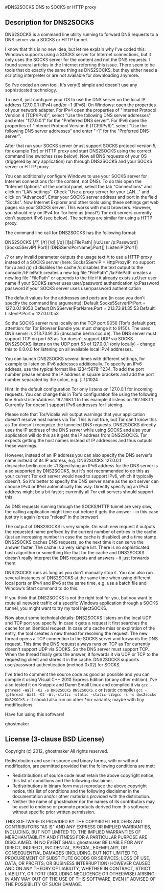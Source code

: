 #DNS2SOCKS
DNS to SOCKS or HTTP proxy

Description for DNS2SOCKS
-------------------------

DNS2SOCKS is a command line utility running to forward DNS requests to a
DNS server via a SOCKS or HTTP tunnel.

I know that this is no new idea, but let me explain why I've coded this:
Windows supports using a SOCKS server for Internet connections, but it
only uses the SOCKS server for the content and not the DNS requests. I
found several articles in the Internet referring this issue. There seem
to be tools that do exactly the same thing as DNS2SOCKS, but they either
need a scripting interpreter or are not available for downloading anymore.

So I've coded an own tool. It's very(!) simple and doesn't use any
sophisticated technology.

To use it, just configure your OS to use the DNS server on the local
IP address 127.0.0.1 (IPv4) and/or ::1 (IPv6). On Windows: open the
properties of your network adapter. For IPv4 open the properties of
"Internet Protocol Version 4 (TCP/IPv4)", select "Use the following DNS
server addresses" and enter "127.0.0.1" for the "Preferred DNS server".
For IPv6 open the properties of "Internet Protocol Version 6
(TCP/IPv6)", select "Use the following DNS server addresses" and enter
"::1" for the "Preferred DNS server".

After that run your SOCKS server (must support SOCKS protocol version 5,
for example Tor) or HTTP proxy and start DNS2SOCKS using the correct
command line switches (see below). Now all DNS requests of your OS
(triggered by any application) run through DNS2SOCKS and your SOCKS
server or HTTP proxy.

You can additionally configure Windows to use your SOCKS server for
Internet connections (for the content, not DNS). To do this open the
"Internet Options" of the control panel, select the tab "Connections" and
click on "LAN settings". Check "Use a proxy server for your LAN..." and
click on "Advanced". Enter your SOCKS server address and port in the field
"Socks". Now Internet Explorer and other tools using these settings get
web pages via your SOCKS server. This works with most browsers. However,
you should rely on IPv4 for Tor here as (most?) Tor exit servers currently
don't support IPv6 (see below).
The settings are similar for using a HTTP proxy.

The command line call for DNS2SOCKS has the following format:

DNS2SOCKS [/?] [/t] [/d] [/q] [l[a]:FilePath] [/u:User /p:Password]
          [Socks5ServIP[:Port]] [DNSServIPorName[:Port]] [ListenIP[:Port]]

/?            or any invalid parameter outputs the usage text
/t            to use a HTTP proxy instead of a SOCKS server
              (here: Socks5ServIP = HttpProxyIP, no support for /u and /p)
/d            disables the cache
/q            disables the text output to the console
/l:FilePath   creates a new log file "FilePath"
/la:FilePath  creates a new log file "FilePath" or appends to the file if
              it already exists
/u:User       user name if your SOCKS server uses user/password
              authentication
/p:Password   password if your SOCKS server uses user/password
              authentication

The default values for the addresses and ports are (in case you don't
specify the command line arguments):
Default Socks5ServerIP:Port = 127.0.0.1:9050
Default DNSServerIPorName:Port = 213.73.91.35:53
Default ListenIP:Port = 127.0.0.1:53

So the SOCKS server runs locally on the TCP port 9050 (Tor's default port;
attention: for Tor Browser Bundle you must change it to 9150). The used
DNS server is 213.73.91.35 (dnscache.berlin.ccc.de). The DNS server must
support TCP on port 53 as Tor doesn't support UDP via SOCKS. DNS2SOCKS
listens on the UDP port 53 of 127.0.0.1 (only locally) - change this to
0.0.0.0 for listening on all available local IPv4 addresses.

You can launch DNS2SOCKS several times with different settings, for
example to listen on IPv6 addresses additionally. To specify an IPv6
address, use the typical format like 1234:5678::1234. To add the port
number please embed the IP address in square brackets and add the port
number separated by the colon, e.g. [::1]:1024

Hint: In the default configuration Tor only listens on 127.0.0.1 for
incoming requests. You can change this in Tor's configuration file using
the following line
SocksListenAddress 192.168.1.1
In this example it listens on 192.168.1.1
Currently Tor doesn't support IPv6 addresses for listening.

Please note that Tor/Vidalia will output warnings that your application
doesn't resolve host names via Tor. This is not true, but Tor can't know
this as Tor doesn't recognize the tunneled DNS requests. DNS2SOCKS
directly uses the IP address of the DNS server while using SOCKS and also
your application will do this as it gets the IP address from DNS2SOCKS.
Tor expects getting the host names instead of IP addresses and thus
outputs these warnings.

However, instead of an IP address you can also specify the DNS server's
name instead of its IP address, e.g.
DNS2SOCKS 127.0.0.1 dnscache.berlin.ccc.de ::1
Specifying an IPv6 address for the DNS server is also supported by
DNS2SOCKS, but it's not recommended to do this as your current Tor exit
server would need to support IPv6, which it typically doesn't. So it's
better to specify the DNS server name as the exit server can choose IPv4
or IPv6 automatically this way. Directly specifying an IPv4 address might
be a bit faster; currently all Tor exit servers should support this.

As DNS requests running through the SOCKS/HTTP tunnel are very slow, the
calling application might time out before it gets the answer - in this
case just try it again (press "reload" in the browser).

The output of DNS2SOCKS is very simple. On each new request it outputs
the requested name prefixed by the current number of entries in the
cache (just an increasing number in case the cache is disabled) and a time
stamp. DNS2SOCKS caches DNS requests, so the next time it can serve the
answer faster. The cache is a very simple list. There is no sophisticated
hash algorithm or something like that for the cache and DNS2SOCKS doesn't
really interpret the DNS requests and answers - it just forwards them.

DNS2SOCKS runs as long as you don't manually stop it.
You can also run several instances of DNS2SOCKS at the same time when
using different local ports or IPv4 and IPv6 at the same time, e.g. use a
batch file and Window's Start command to do this.

If you think that DNS2SOCKS is not the right tool for you, but you want
to route all network traffic of a specific Windows application through a
SOCKS tunnel, you might want to try my tool InjectSOCKS.



Now about some technical details:
DNS2SOCKS listens on the local UDP and TCP port you specify. In case it
gets a request it first searches the cache for an identical request.
In case of a cache miss or expiration of the entry, the tool creates a new
thread for resolving the request. The new thread opens a TCP connection to
the SOCKS server and forwards the DNS request. This time the DNS request
always runs on TCP as Tor currently doesn't support UDP via SOCKS. So the
DNS server must support TCP. When the thread finally gets the answer, it
forwards it via UDP or TCP to the requesting client and stores it in the
cache. DNS2SOCKS supports user/password authentication (method 0x02) for
SOCKS.

I've tried to comment the source code as good as possible and you can
compile it using Visual C++ 2010 Express Edition (or any other edition).
I've also tested it on Knoppix and Damn Small Linux and compiled it via
`gcc -pthread -Wall -O2 -o DNS2SOCKS DNS2SOCKS.c`
or (static compile)
`gcc -lpthread -Wall -O2 -Wl,-static -static -static-libgcc -s -o dns2socks DNS2SOCKS.c`
It should also run on other *nix variants; maybe with tiny modifications.

Have fun using this software!

ghostmaker



License (3-clause BSD License)
------------------------------

Copyright (c) 2012, ghostmaker
All rights reserved.

Redistribution and use in source and binary forms, with or without
modification, are permitted provided that the following conditions are
met:
   * Redistributions of source code must retain the above copyright
     notice, this list of conditions and the following disclaimer.
   * Redistributions in binary form must reproduce the above copyright
     notice, this list of conditions and the following disclaimer in the
     documentation and/or other materials provided with the distribution.
   * Neither the name of ghostmaker nor the names of its contributors may
     be used to endorse or promote products derived from this software
     without specific prior written permission.

THIS SOFTWARE IS PROVIDED BY THE COPYRIGHT HOLDERS AND CONTRIBUTORS
"AS IS" AND ANY EXPRESS OR IMPLIED WARRANTIES, INCLUDING, BUT NOT LIMITED
TO, THE IMPLIED WARRANTIES OF MERCHANTABILITY AND FITNESS FOR A PARTICULAR
PURPOSE ARE DISCLAIMED. IN NO EVENT SHALL ghostmaker BE LIABLE FOR ANY
DIRECT, INDIRECT, INCIDENTAL, SPECIAL, EXEMPLARY, OR CONSEQUENTIAL DAMAGES
(INCLUDING, BUT NOT LIMITED TO, PROCUREMENT OF SUBSTITUTE GOODS OR
SERVICES; LOSS OF USE, DATA, OR PROFITS; OR BUSINESS INTERRUPTION) HOWEVER
CAUSED AND ON ANY THEORY OF LIABILITY, WHETHER IN CONTRACT, STRICT
LIABILITY, OR TORT (INCLUDING NEGLIGENCE OR OTHERWISE) ARISING IN ANY WAY
OUT OF THE USE OF THIS SOFTWARE, EVEN IF ADVISED OF THE POSSIBILITY OF
SUCH DAMAGE.